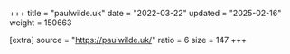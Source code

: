 +++
title = "paulwilde.uk"
date = "2022-03-22"
updated = "2025-02-16"
weight = 150663

[extra]
source = "https://paulwilde.uk/"
ratio = 6
size = 147
+++
